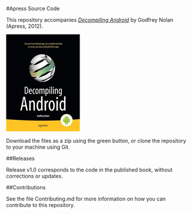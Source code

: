 #Apress Source Code

This repository accompanies [*Decompiling Android*](http://www.apress.com/9781430242482) by Godfrey Nolan (Apress, 2012).

![Cover image](9781430242482.jpg)

Download the files as a zip using the green button, or clone the repository to your machine using Git.

##Releases

Release v1.0 corresponds to the code in the published book, without corrections or updates.

##Contributions

See the file Contributing.md for more information on how you can contribute to this repository.

